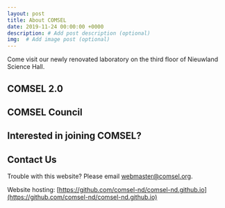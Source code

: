 ```yaml
---
layout: post
title: About COMSEL
date: 2019-11-24 00:00:00 +0000
description: # Add post description (optional)
img:  # Add image post (optional)
---
```

Come visit our newly renovated laboratory on the third floor of Nieuwland Science Hall.
<!--more-->

## COMSEL 2.0

## COMSEL Council

## Interested in joining COMSEL?

## Contact Us

Trouble with this website? Please email webmaster@comsel.org.

Website hosting: [https://github.com/comsel-nd/comsel-nd.github.io](https://github.com/comsel-nd/comsel-nd.github.io)